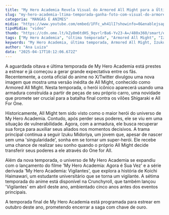 ```yaml
---
title: "My Hero Academia Revela Visual do Armored All Might para a Última Temporada"
slug: "my-hero-academia-ltima-temporada-ganha-foto-com-visual-do-armored-all-might"
categoria: "MANGÁS E ANIMES"
midia: "https://www.youtube.com/embed/1FFc_wh41lI?showinfo=0&enablejsapi=1"
tipoMidia: "video"
thumb: "https://cdn.ome.lt/kZy8m6tdHS_9qvrlrBa6-Yv23-A=/480x360/smart/extras/conteudos/Captura_de_tela_2025-04-17_070544.png"
tags: ["My Hero Academia", "última temporada", "Armored All Might", "Izuku Midoriya", "anime", "Crunchyroll", "My Hero Academia: Vigilantes"]
keywords: "My Hero Academia, última temporada, Armored All Might, Izuku Midoriya, anime, Crunchyroll, My Hero Academia: Vigilantes"
author: "Ana Luiza"
data: "2025-04-17T10:12:06.672Z"
---
```


A aguardada oitava e última temporada de My Hero Academia está prestes a estrear e já começou a gerar grande expectativa entre os fãs. Recentemente, a conta oficial do anime no X/Twitter divulgou uma nova imagem que mostra uma versão inédita de All Might, conhecido como Armored All Might. Nesta temporada, o herói icônico aparecerá usando uma armadura construída a partir de peças de seu próprio carro, uma novidade que promete ser crucial para a batalha final contra os vilões Shigaraki e All For One.

<blockquote class="twitter-tweet"><a href="https://twitter.com/user/status/1912430776400113673"></a></blockquote>

Historicamente, All Might tem sido visto como o maior herói do universo de My Hero Academia. Contudo, após perder seus poderes, ele se viu em uma situação de vulnerabilidade. Agora, com a armadura, ele busca recuperar sua força para auxiliar seus aliados nos momentos decisivos. A trama principal continua a seguir Izuku Midoriya, um jovem que, apesar de nascer sem uma 'singularidade', sonha em se tornar um super-herói. Ele recebe uma chance de realizar seu sonho quando o próprio All Might decide transferir seus poderes a ele através do One for All.

Além da nova temporada, o universo de My Hero Academia se expandiu com o lançamento do filme 'My Hero Academia: Agora é Sua Vez' e a série derivada 'My Hero Academia: Vigilantes', que explora a história de Koichi Haimawari, um estudante universitário que se torna um vigilante. A sétima temporada do anime está disponível na Crunchyroll, que também lançou 'Vigilantes' em abril deste ano, ambientado cinco anos antes dos eventos principais.

A temporada final de My Hero Academia está programada para estrear em outubro deste ano, prometendo encerrar a saga com chave de ouro.